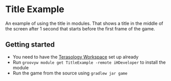 # Title Example
An example of using the title in modules. That shows a title in the middle of
the screen after 1 second that starts before the first frame of the game.

## Getting started
- You need to have the [Terasology Workspace](https://github.com/MovingBlocks/Terasology) set up already
- Run `groovyw module get TitleExample -remote iHDeveloper` to install the module
- Run the game from the source using `gradlew jar game`